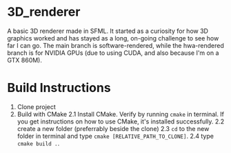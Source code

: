 # 3D_renderer
A basic 3D renderer made in SFML. It started as a curiosity for how 3D graphics worked and has stayed as a long, on-going challenge to see how far I can go.
The main branch is software-rendered, while the hwa-rendered branch is for NVIDIA GPUs (due to using CUDA, and also because I'm on a GTX 860M).

# Build Instructions
1. Clone project
2. Build with CMake
2.1 Install CMake. Verify by running `cmake` in terminal. If you get instructions on how to use CMake, it's installed successfully.
2.2 create a new folder (preferrably beside the clone)
2.3 `cd` to the new folder in terminal and type `cmake [RELATIVE_PATH_TO_CLONE]`.
2.4 type `cmake build .`.

